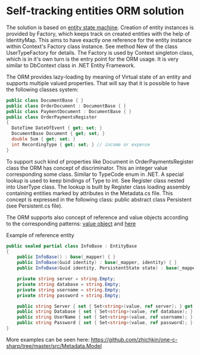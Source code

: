 # Self-tracking entities ORM solution

The solution is based on [entity state machine](https://github.com/zhichkin/orm/blob/master/docs/Persistent%20Object%20State%20Machine.png). Creation of entity instances is provided by Factory, which keeps track on created entities with the help of IdentityMap. This aims to have exactly one reference for the entity instance within Context's Factory class instance. See method New of the class UserTypeFactory for details. The Factory is used by Context singleton class, which is in it's own turn is the entry point for the ORM usage. It is very similar to DbContext class in .NET Entity Framework.

The ORM provides lazy-loading by meaning of Virtual state of an entity and supports multiple valued properties. That will say that it is possible to have the following classes system:
```C#
public class DocumentBase { }
public class OrderDocument : DocumentBase { }
public class PaymentDocument : DocumentBase { }
public class OrderPaymentsRegister
{
  DateTime DateOfEvent { get; set; }
  DocumentBase Document { get; set; }
  double Sum { get; set; }
  int RecordingType { get; set; } // income or expense
}
```
To support such kind of properties like Document in OrderPaymentsRegister class the ORM has concept of discriminator. This an integer value corresponding some class. Similar to TypeCode enum in .NET. A special lookup is used to keep bindings of Type to int. See Register class nested into UserType class. The lookup is built by Register class loading assembly containing entities marked by attributes in the Metadata.cs file. This concept is expressed in the following class: public abstract class Persistent<TKey> (see Persistent.cs file).

The ORM supports also concept of reference and value objects according to the corresponding patterns: [value object](https://martinfowler.com/bliki/ValueObject.html) and [here](https://martinfowler.com/bliki/EvansClassification.html)

Example of reference entity
```C#
public sealed partial class InfoBase : EntityBase
{
    public InfoBase() : base(_mapper) { }
    public InfoBase(Guid identity) : base(_mapper, identity) { }
    public InfoBase(Guid identity, PersistentState state) : base(_mapper, identity, state) { }

    private string server = string.Empty;
    private string database = string.Empty;
    private string username = string.Empty;
    private string password = string.Empty;

    public string Server { set { Set<string>(value, ref server); } get { return Get<string>(ref server); } }
    public string Database { set { Set<string>(value, ref database); } get { return Get<string>(ref database); } }
    public string UserName { set { Set<string>(value, ref username); } get { return Get<string>(ref username); } }
    public string Password { set { Set<string>(value, ref password); } get { return Get<string>(ref password); } }
}
```
More examples can be seen here: https://github.com/zhichkin/one-c-sharp/tree/master/src/Metadata.Model

